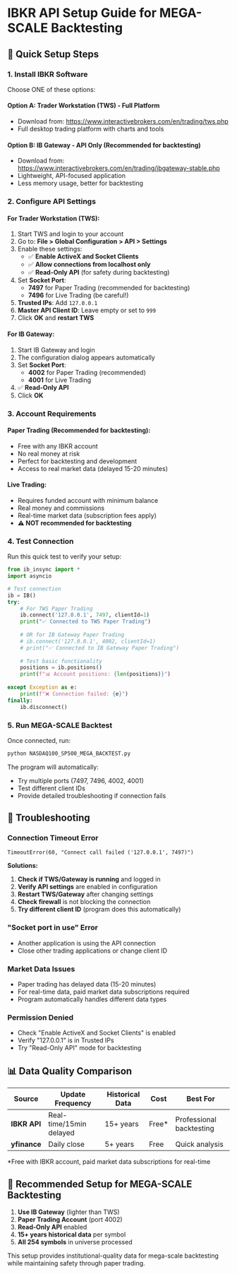 # IBKR API Setup Guide for MEGA-SCALE Backtesting

## 🚀 Quick Setup Steps

### 1. Install IBKR Software
Choose ONE of these options:

#### Option A: Trader Workstation (TWS) - Full Platform
- Download from: https://www.interactivebrokers.com/en/trading/tws.php
- Full desktop trading platform with charts and tools

#### Option B: IB Gateway - API Only (Recommended for backtesting)
- Download from: https://www.interactivebrokers.com/en/trading/ibgateway-stable.php  
- Lightweight, API-focused application
- Less memory usage, better for backtesting

### 2. Configure API Settings

#### For Trader Workstation (TWS):
1. Start TWS and login to your account
2. Go to: **File > Global Configuration > API > Settings**
3. Enable these settings:
   - ✅ **Enable ActiveX and Socket Clients** 
   - ✅ **Allow connections from localhost only**
   - ✅ **Read-Only API** (for safety during backtesting)
4. Set **Socket Port**:
   - **7497** for Paper Trading (recommended for backtesting)
   - **7496** for Live Trading (be careful!)
5. **Trusted IPs**: Add `127.0.0.1`
6. **Master API Client ID**: Leave empty or set to `999`
7. Click **OK** and **restart TWS**

#### For IB Gateway:
1. Start IB Gateway and login
2. The configuration dialog appears automatically
3. Set **Socket Port**:
   - **4002** for Paper Trading (recommended)
   - **4001** for Live Trading  
4. ✅ **Read-Only API**
5. Click **OK**

### 3. Account Requirements

#### Paper Trading (Recommended for backtesting):
- Free with any IBKR account
- No real money at risk
- Perfect for backtesting and development
- Access to real market data (delayed 15-20 minutes)

#### Live Trading:
- Requires funded account with minimum balance
- Real money and commissions
- Real-time market data (subscription fees apply)
- **⚠️ NOT recommended for backtesting**

### 4. Test Connection

Run this quick test to verify your setup:

```python
from ib_insync import *
import asyncio

# Test connection
ib = IB()
try:
    # For TWS Paper Trading
    ib.connect('127.0.0.1', 7497, clientId=1)
    print("✅ Connected to TWS Paper Trading")
    
    # OR for IB Gateway Paper Trading  
    # ib.connect('127.0.0.1', 4002, clientId=1)
    # print("✅ Connected to IB Gateway Paper Trading")
    
    # Test basic functionality
    positions = ib.positions()
    print(f"📊 Account positions: {len(positions)}")
    
except Exception as e:
    print(f"❌ Connection failed: {e}")
finally:
    ib.disconnect()
```

### 5. Run MEGA-SCALE Backtest

Once connected, run:
```bash
python NASDAQ100_SP500_MEGA_BACKTEST.py
```

The program will automatically:
- Try multiple ports (7497, 7496, 4002, 4001)
- Test different client IDs
- Provide detailed troubleshooting if connection fails

## 🔧 Troubleshooting

### Connection Timeout Error
```
TimeoutError(60, "Connect call failed ('127.0.0.1', 7497)")
```

**Solutions:**
1. **Check if TWS/Gateway is running** and logged in
2. **Verify API settings** are enabled in configuration  
3. **Restart TWS/Gateway** after changing settings
4. **Check firewall** is not blocking the connection
5. **Try different client ID** (program does this automatically)

### "Socket port in use" Error
- Another application is using the API connection
- Close other trading applications or change client ID

### Market Data Issues
- Paper trading has delayed data (15-20 minutes)
- For real-time data, paid market data subscriptions required
- Program automatically handles different data types

### Permission Denied
- Check "Enable ActiveX and Socket Clients" is enabled
- Verify "127.0.0.1" is in Trusted IPs
- Try "Read-Only API" mode for backtesting

## 📊 Data Quality Comparison

| Source | Update Frequency | Historical Data | Cost | Best For |
|--------|------------------|-----------------|------|----------|
| **IBKR API** | Real-time/15min delayed | 15+ years | Free* | Professional backtesting |
| **yfinance** | Daily close | 5+ years | Free | Quick analysis |

*Free with IBKR account, paid market data subscriptions for real-time

## 🎯 Recommended Setup for MEGA-SCALE Backtesting

1. **Use IB Gateway** (lighter than TWS)
2. **Paper Trading Account** (port 4002)  
3. **Read-Only API** enabled
4. **15+ years historical data** per symbol
5. **All 254 symbols** in universe processed

This setup provides institutional-quality data for mega-scale backtesting while maintaining safety through paper trading.